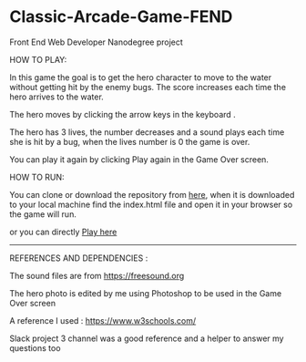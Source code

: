 # Classic-Arcade-Game-FEND
Front End Web Developer Nanodegree project  

HOW TO PLAY:

In this game the goal is to get the hero character to move to the water without getting hit by the enemy bugs. The score increases each time the hero arrives to the water.  

The hero moves by clicking the arrow keys in the keyboard .

The hero has 3 lives, the number decreases and a sound plays each time she is hit by a bug, when the lives number is 0 the game is over. 

You can play it again by clicking Play again in the Game Over screen.


HOW TO RUN:

You can clone or download the repository from [here](https://github.com/dimakm/Classic-Arcade-Game-FEND), when it is downloaded to your local machine find the index.html file and open it in your browser so the game will run.

or you can directly [Play here](https://dimakm.github.io/Classic-Arcade-Game-FEND/)

 
-----------------------------------------------------------------------------
REFERENCES AND DEPENDENCIES :

The sound files are from https://freesound.org 

The hero photo is edited by me using Photoshop to be used in the Game Over screen

A reference I used  : https://www.w3schools.com/ 

Slack project 3 channel was a good reference and a helper to answer my questions too

